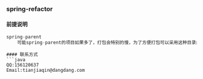 ### spring-refactor
#### 前提说明
```java
spring-parent 
    可能spring-parent的项目如果多了，打包会特别的慢，为了方便打包可以采用这种目录结构，可以在最外层的pom文件中指定打哪个包。
```


```
#### 联系方式
```java
QQ:156120637
Email:tianjiaqin@dangdang.com
```    